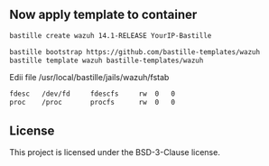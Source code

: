 ## Now apply template to container
```sh
bastille create wazuh 14.1-RELEASE YourIP-Bastille

bastille bootstrap https://github.com/bastille-templates/wazuh
bastille template wazuh bastille-templates/wazuh
```
Edii file /usr/local/bastille/jails/wazuh/fstab
```sh
fdesc	/dev/fd		fdescfs		rw	0	0
proc	/proc		procfs		rw	0	0
```

## License
This project is licensed under the BSD-3-Clause license.
